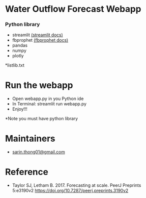 ﻿# Water Outflow Forecast Webapp
 ### Python library ###
 - streamlit
  [(streamlit docs)](https://streamlit.io)
 - fbprophet
  [(fbprophet docs)](https://facebook.github.io/prophet/)
 - pandas
 - numpy
 - plotly

*listlib.txt

# Run the webapp
- Open webapp.py in you Python ide
- In Terminal: streamlit run webapp.py 
- Enjoy!!!

*Note you must have python library

# Maintainers
- sarin.thong01@gmail.com

# Reference

- Taylor SJ, Letham B. 2017. Forecasting at scale. PeerJ Preprints 5:e3190v2 https://doi.org/10.7287/peerj.preprints.3190v2
